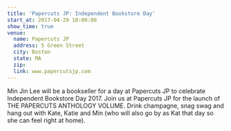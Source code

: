 ```yaml
---
title: 'Papercuts JP: Independent Bookstore Day'
start_at: 2017-04-29 10:00:00
show_time: true
venue:
  name: Papercuts JP
  address: 5 Green Street
  city: Boston
  state: MA
  zip:
  link: www.papercutsjp.com
---
```



Min Jin Lee will be a bookseller for a day at Papercuts JP to celebrate Independent Bookstore Day 2017. Join us at Papercuts JP for the launch of THE PAPERCUTS ANTHOLOGY VOLUME. Drink champagne, snag swag and hang out with Kate, Katie and Min (who will also go by as Kat that day so she can feel right at home).&nbsp;